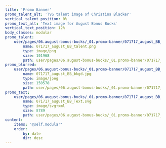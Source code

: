 ```yaml
---
title: 'Promo Banner'
promo_talent_alt: 'TVG talent image of Christina Blacker'
vertical_talent_position: 0%
promo_text_alt: 'Text image for August Bonus Bucks'
vertical_text_position: 12%
body_classes: modular
promo_talent:
    user/pages/06.august-bonus-bucks/_01.promo-banner/071717_august_BB_talent.png:
        name: 071717_august_BB_talent.png
        type: image/png
        size: 101968
        path: user/pages/06.august-bonus-bucks/_01.promo-banner/071717_august_BB_talent.png
promo_blurred:
    user/pages/06.august-bonus-bucks/_01.promo-banner/071717_august_BB_bkgd.jpg:
        name: 071717_august_BB_bkgd.jpg
        type: image/jpeg
        size: 150578
        path: user/pages/06.august-bonus-bucks/_01.promo-banner/071717_august_BB_bkgd.jpg
promo_text:
    user/pages/06.august-bonus-bucks/_01.promo-banner/071717_august_BB_Text.svg:
        name: 071717_august_BB_Text.svg
        type: image/svg+xml
        size: 8789
        path: user/pages/06.august-bonus-bucks/_01.promo-banner/071717_august_BB_Text.svg
content:
    items: '@self.modular'
    order:
        by: date
        dir: desc
---
```


